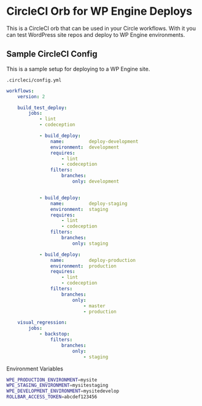 # CircleCI Orb for WP Engine Deploys

This is a CircleCI orb that can be used in your Circle workflows. With it you can test WordPress site repos and deploy to WP Engine environments.

## Sample CircleCI Config

This is a sample setup for deploying to a WP Engine site.

`.circleci/config.yml`

```yml
workflows:
    version: 2

    build_test_deploy:
        jobs:
            - lint
            - codeception

            - build_deploy:
                name:         deploy-development
                environment:  development
                requires:
                    - lint
                    - codeception
                filters:
                    branches:
                        only: development


            - build_deploy:
                name:         deploy-staging
                environment:  staging
                requires:
                    - lint
                    - codeception
                filters:
                    branches:
                        only: staging

            - build_deploy:
                name:         deploy-production
                environment:  production
                requires:
                    - lint
                    - codeception
                filters:
                    branches:
                        only:
                            - master
                            - production

    visual_regression:
        jobs:
            - backstop:
                filters:
                    branches:
                        only:
                            - staging
```

Environment Variables

```bash
WPE_PRODUCTION_ENVIRONMENT=mysite
WPE_STAGING_ENVIRONMENT=mysitestaging
WPE_DEVELOPMENT_ENVIRONMENT=mysitedevelop
ROLLBAR_ACCESS_TOKEN=abcdef123456
```
